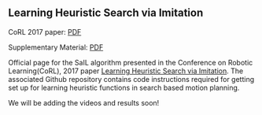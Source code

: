 ## Learning Heuristic Search via Imitation

CoRL 2017 paper: [PDF](pdfs/bhardwaj17.pdf)

Supplementary Material: [PDF](pdfs/supplementary.pdf) 


Official page for the SaIL algorithm presented in the Conference on Robotic Learning(CoRL), 2017 paper [Learning Heuristic Search via Imitation](https://arxiv.org/pdf/1707.03034.pdf). The associated Github repository contains code instructions required for getting set up for learning heuristic functions in search based motion planning. 

We will be adding the videos and results soon!
